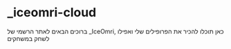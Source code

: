 # _iceomri-cloud
ברוכים הבאים לאתר הרשמי של _IceOmri, כאן תוכלו להכיר  את הפרופילים שלי ואפילו לשחק במשחקים
